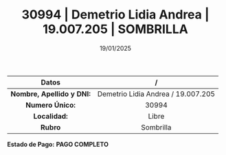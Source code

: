 ﻿---
title: 30994 | Demetrio Lidia Andrea | 19.007.205 | SOMBRILLA
date: 19/01/2025
draft: false
tags: ['libre', 'titular', 'sombrilla']
---

|          **Datos**          |  /  |
|:---------------------------:|:---:|
| **Nombre, Apellido y DNI:** | Demetrio Lidia Andrea / 19.007.205 |
|      **Numero Único:**      | 30994 |
|        **Localidad:**       | Libre |
|          **Rubro**          | Sombrilla |

**Estado de Pago:** **PAGO COMPLETO**
